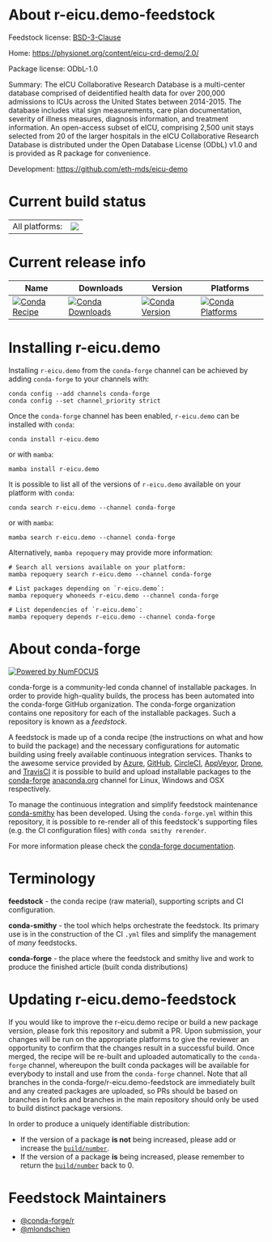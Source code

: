 About r-eicu.demo-feedstock
===========================

Feedstock license: [BSD-3-Clause](https://github.com/conda-forge/r-eicu.demo-feedstock/blob/main/LICENSE.txt)

Home: https://physionet.org/content/eicu-crd-demo/2.0/

Package license: ODbL-1.0

Summary: The eICU Collaborative Research Database is a multi-center
database comprised of deidentified health data for over 200,000 admissions
to ICUs across the United States between 2014-2015. The database includes
vital sign measurements, care plan documentation, severity of illness
measures, diagnosis information, and treatment information. An open-access
subset of eICU, comprising 2,500 unit stays selected from 20 of the larger
hospitals in the eICU Collaborative Research Database is distributed under
the Open Database License (ODbL) v1.0 and is provided as R package for
convenience.


Development: https://github.com/eth-mds/eicu-demo

Current build status
====================


<table><tr><td>All platforms:</td>
    <td>
      <a href="https://dev.azure.com/conda-forge/feedstock-builds/_build/latest?definitionId=22047&branchName=main">
        <img src="https://dev.azure.com/conda-forge/feedstock-builds/_apis/build/status/r-eicu.demo-feedstock?branchName=main">
      </a>
    </td>
  </tr>
</table>

Current release info
====================

| Name | Downloads | Version | Platforms |
| --- | --- | --- | --- |
| [![Conda Recipe](https://img.shields.io/badge/recipe-r--eicu.demo-green.svg)](https://anaconda.org/conda-forge/r-eicu.demo) | [![Conda Downloads](https://img.shields.io/conda/dn/conda-forge/r-eicu.demo.svg)](https://anaconda.org/conda-forge/r-eicu.demo) | [![Conda Version](https://img.shields.io/conda/vn/conda-forge/r-eicu.demo.svg)](https://anaconda.org/conda-forge/r-eicu.demo) | [![Conda Platforms](https://img.shields.io/conda/pn/conda-forge/r-eicu.demo.svg)](https://anaconda.org/conda-forge/r-eicu.demo) |

Installing r-eicu.demo
======================

Installing `r-eicu.demo` from the `conda-forge` channel can be achieved by adding `conda-forge` to your channels with:

```
conda config --add channels conda-forge
conda config --set channel_priority strict
```

Once the `conda-forge` channel has been enabled, `r-eicu.demo` can be installed with `conda`:

```
conda install r-eicu.demo
```

or with `mamba`:

```
mamba install r-eicu.demo
```

It is possible to list all of the versions of `r-eicu.demo` available on your platform with `conda`:

```
conda search r-eicu.demo --channel conda-forge
```

or with `mamba`:

```
mamba search r-eicu.demo --channel conda-forge
```

Alternatively, `mamba repoquery` may provide more information:

```
# Search all versions available on your platform:
mamba repoquery search r-eicu.demo --channel conda-forge

# List packages depending on `r-eicu.demo`:
mamba repoquery whoneeds r-eicu.demo --channel conda-forge

# List dependencies of `r-eicu.demo`:
mamba repoquery depends r-eicu.demo --channel conda-forge
```


About conda-forge
=================

[![Powered by
NumFOCUS](https://img.shields.io/badge/powered%20by-NumFOCUS-orange.svg?style=flat&colorA=E1523D&colorB=007D8A)](https://numfocus.org)

conda-forge is a community-led conda channel of installable packages.
In order to provide high-quality builds, the process has been automated into the
conda-forge GitHub organization. The conda-forge organization contains one repository
for each of the installable packages. Such a repository is known as a *feedstock*.

A feedstock is made up of a conda recipe (the instructions on what and how to build
the package) and the necessary configurations for automatic building using freely
available continuous integration services. Thanks to the awesome service provided by
[Azure](https://azure.microsoft.com/en-us/services/devops/), [GitHub](https://github.com/),
[CircleCI](https://circleci.com/), [AppVeyor](https://www.appveyor.com/),
[Drone](https://cloud.drone.io/welcome), and [TravisCI](https://travis-ci.com/)
it is possible to build and upload installable packages to the
[conda-forge](https://anaconda.org/conda-forge) [anaconda.org](https://anaconda.org/)
channel for Linux, Windows and OSX respectively.

To manage the continuous integration and simplify feedstock maintenance
[conda-smithy](https://github.com/conda-forge/conda-smithy) has been developed.
Using the ``conda-forge.yml`` within this repository, it is possible to re-render all of
this feedstock's supporting files (e.g. the CI configuration files) with ``conda smithy rerender``.

For more information please check the [conda-forge documentation](https://conda-forge.org/docs/).

Terminology
===========

**feedstock** - the conda recipe (raw material), supporting scripts and CI configuration.

**conda-smithy** - the tool which helps orchestrate the feedstock.
                   Its primary use is in the construction of the CI ``.yml`` files
                   and simplify the management of *many* feedstocks.

**conda-forge** - the place where the feedstock and smithy live and work to
                  produce the finished article (built conda distributions)


Updating r-eicu.demo-feedstock
==============================

If you would like to improve the r-eicu.demo recipe or build a new
package version, please fork this repository and submit a PR. Upon submission,
your changes will be run on the appropriate platforms to give the reviewer an
opportunity to confirm that the changes result in a successful build. Once
merged, the recipe will be re-built and uploaded automatically to the
`conda-forge` channel, whereupon the built conda packages will be available for
everybody to install and use from the `conda-forge` channel.
Note that all branches in the conda-forge/r-eicu.demo-feedstock are
immediately built and any created packages are uploaded, so PRs should be based
on branches in forks and branches in the main repository should only be used to
build distinct package versions.

In order to produce a uniquely identifiable distribution:
 * If the version of a package **is not** being increased, please add or increase
   the [``build/number``](https://docs.conda.io/projects/conda-build/en/latest/resources/define-metadata.html#build-number-and-string).
 * If the version of a package **is** being increased, please remember to return
   the [``build/number``](https://docs.conda.io/projects/conda-build/en/latest/resources/define-metadata.html#build-number-and-string)
   back to 0.

Feedstock Maintainers
=====================

* [@conda-forge/r](https://github.com/conda-forge/r/)
* [@mlondschien](https://github.com/mlondschien/)

